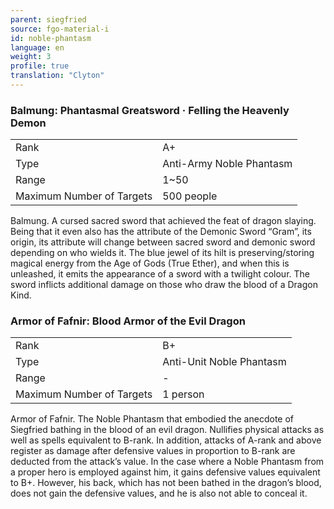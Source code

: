 ```yaml
---
parent: siegfried
source: fgo-material-i
id: noble-phantasm
language: en
weight: 3
profile: true
translation: "Clyton"
---
```


### Balmung: Phantasmal Greatsword · Felling the Heavenly Demon

<table>
  <tr><td>Rank</td><td>A+</td></tr>
  <tr><td>Type</td><td>Anti-Army Noble Phantasm</td></tr>
  <tr><td>Range</td><td>1~50</td></tr>
  <tr><td>Maximum Number of Targets</td><td>500 people</td></tr>
</table>

Balmung.
A cursed sacred sword that achieved the feat of dragon slaying. Being that it even also has the attribute of the Demonic Sword “Gram”, its origin, its attribute will change between sacred sword and demonic sword depending on who wields it. The blue jewel of its hilt is preserving/storing magical energy from the Age of Gods (True Ether), and when this is unleashed, it emits the appearance of a sword with a twilight colour. The sword inflicts additional damage on those who draw the blood of a Dragon Kind.

### Armor of Fafnir: Blood Armor of the Evil Dragon

<table>
  <tr><td>Rank</td><td>B+</td></tr>
  <tr><td>Type</td><td>Anti-Unit Noble Phantasm</td></tr>
  <tr><td>Range</td><td>-</td></tr>
  <tr><td>Maximum Number of Targets</td><td>1 person</td></tr>
</table>

Armor of Fafnir.
The Noble Phantasm that embodied the anecdote of Siegfried bathing in the blood of an evil dragon. Nullifies physical attacks as well as spells equivalent to B-rank. In addition, attacks of A-rank and above register as damage after defensive values in proportion to B-rank are deducted from the attack’s value. In the case where a Noble Phantasm from a proper hero is employed against him, it gains defensive values equivalent to B+. However, his back, which has not been bathed in the dragon’s blood, does not gain the defensive values, and he is also not able to conceal it.
